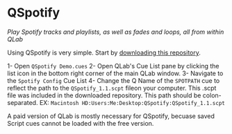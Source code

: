 # QSpotify

*Play Spotify tracks and playlists, as well as fades and loops, all from within QLab*

Using QSpotify is very simple. Start by [downloading this repository](https://github.com/sparks-alec/QSpotify/archive/master.zip).

1- Open `QSpotify Demo.cues`
2- Open QLab's Cue List pane by clicking the list icon in the bottom right corner of the main QLab window.
3- Navigate to the `Spotify Config` Cue List
4- Change the Q Name of the `SPOTPATH` cue to reflect the path to the `QSpotify_1.1.scpt` fileon your computer. This .scpt file was included in the downloaded repository. This path should be colon-separated. EX: `Macintosh HD:Users:Me:Desktop:QSpotify:QSpotify_1.1.scpt`

A paid version of QLab is mostly necessary for QSpotify, becuase saved Script cues cannot be loaded with the free version.